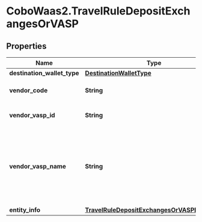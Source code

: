 # CoboWaas2.TravelRuleDepositExchangesOrVASP

## Properties

Name | Type | Description | Notes
------------ | ------------- | ------------- | -------------
**destination_wallet_type** | [**DestinationWalletType**](DestinationWalletType.md) |  | 
**vendor_code** | **String** | The vendor code for exchanges or VASPs. | 
**vendor_vasp_id** | **String** | The unique identifier of the VASP. | 
**vendor_vasp_name** | **String** | The vendor name to be provided when selecting \&quot;Others\&quot; as the VASP case. This field allows customers to specify the name of a vendor not listed. | [optional] 
**entity_info** | [**TravelRuleDepositExchangesOrVASPEntityInfo**](TravelRuleDepositExchangesOrVASPEntityInfo.md) |  | 


